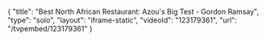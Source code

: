 {
    "title": "Best North African Restaurant: Azou's Big Test - Gordon Ramsay",
    "type": "solo",
    "layout": "iframe-static",
    "videoId": "123179361",
    "url": "\/tvpembed\/123179361"
}